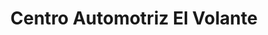 ---
title: "Centro Automotriz El Volante"
url: /cuenca/centro-automotriz-el-volante/
shop: reparación de automóviles
---